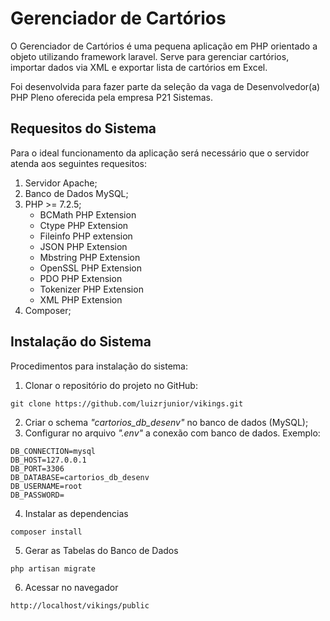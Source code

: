 # Gerenciador de Cartórios

O Gerenciador de Cartórios é uma pequena aplicação em PHP orientado a objeto utilizando framework laravel. Serve para gerenciar cartórios, importar dados via XML e exportar lista de cartórios em Excel.

Foi desenvolvida para fazer parte da seleção da vaga de Desenvolvedor(a) PHP Pleno oferecida pela empresa P21 Sistemas.

## Requesitos do Sistema

Para o ideal funcionamento da aplicação será necessário que o servidor atenda aos seguintes requesitos:
1. Servidor Apache;
2. Banco de Dados MySQL;
3. PHP >= 7.2.5;
    - BCMath PHP Extension
    - Ctype PHP Extension
    - Fileinfo PHP extension
    - JSON PHP Extension
    - Mbstring PHP Extension
    - OpenSSL PHP Extension
    - PDO PHP Extension
    - Tokenizer PHP Extension
    - XML PHP Extension
4. Composer;

## Instalação do Sistema

Procedimentos para instalação do sistema:

1. Clonar o repositório do projeto no GitHub:
```
git clone https://github.com/luizrjunior/vikings.git
```
2. Criar o schema <i>"cartorios_db_desenv"</i> no banco de dados (MySQL);
3. Configurar no arquivo <i>".env"</i> a conexão com banco de dados. Exemplo:
```
DB_CONNECTION=mysql
DB_HOST=127.0.0.1
DB_PORT=3306
DB_DATABASE=cartorios_db_desenv
DB_USERNAME=root
DB_PASSWORD=
```
4. Instalar as dependencias
```
composer install
```
5. Gerar as Tabelas do Banco de Dados
``` 
php artisan migrate
```
6. Acessar no navegador
``` 
http://localhost/vikings/public